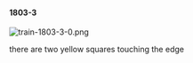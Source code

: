 #### 1803-3
![train-1803-3-0.png](https://github.com/lil-lab/nlvr/raw/master/nlvr/train/images/3/train-1803-3-0.png "train-1803-3-0.png")

there are two yellow squares touching the edge